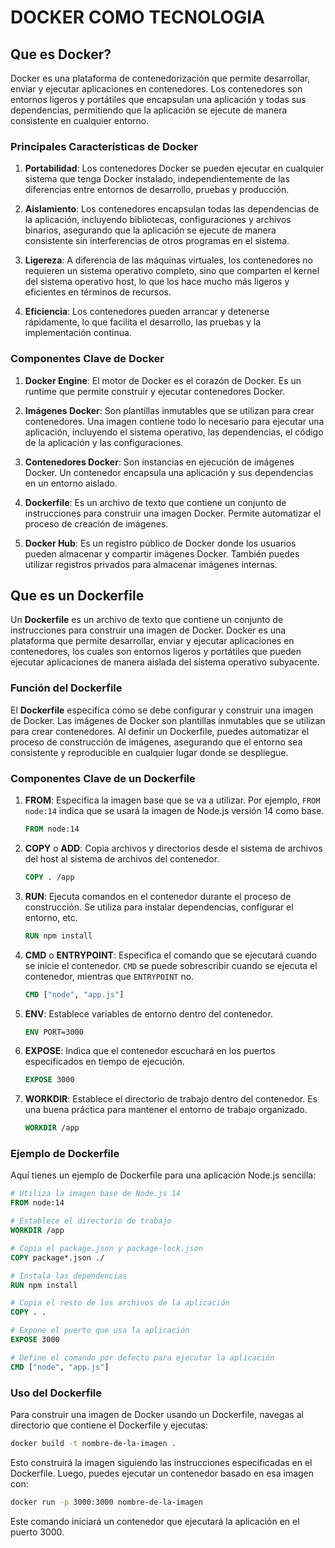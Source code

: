 # DOCKER COMO TECNOLOGIA
## Que es Docker?
Docker es una plataforma de contenedorización que permite desarrollar, enviar y ejecutar aplicaciones en contenedores. Los contenedores son entornos ligeros y portátiles que encapsulan una aplicación y todas sus dependencias, permitiendo que la aplicación se ejecute de manera consistente en cualquier entorno.

### Principales Características de Docker

1. **Portabilidad**: Los contenedores Docker se pueden ejecutar en cualquier sistema que tenga Docker instalado, independientemente de las diferencias entre entornos de desarrollo, pruebas y producción.

2. **Aislamiento**: Los contenedores encapsulan todas las dependencias de la aplicación, incluyendo bibliotecas, configuraciones y archivos binarios, asegurando que la aplicación se ejecute de manera consistente sin interferencias de otros programas en el sistema.

3. **Ligereza**: A diferencia de las máquinas virtuales, los contenedores no requieren un sistema operativo completo, sino que comparten el kernel del sistema operativo host, lo que los hace mucho más ligeros y eficientes en términos de recursos.

4. **Eficiencia**: Los contenedores pueden arrancar y detenerse rápidamente, lo que facilita el desarrollo, las pruebas y la implementación continua.

### Componentes Clave de Docker

1. **Docker Engine**: El motor de Docker es el corazón de Docker. Es un runtime que permite construir y ejecutar contenedores Docker.

2. **Imágenes Docker**: Son plantillas inmutables que se utilizan para crear contenedores. Una imagen contiene todo lo necesario para ejecutar una aplicación, incluyendo el sistema operativo, las dependencias, el código de la aplicación y las configuraciones.

3. **Contenedores Docker**: Son instancias en ejecución de imágenes Docker. Un contenedor encapsula una aplicación y sus dependencias en un entorno aislado.

4. **Dockerfile**: Es un archivo de texto que contiene un conjunto de instrucciones para construir una imagen Docker. Permite automatizar el proceso de creación de imágenes.

5. **Docker Hub**: Es un registro público de Docker donde los usuarios pueden almacenar y compartir imágenes Docker. También puedes utilizar registros privados para almacenar imágenes internas.
## Que es un Dockerfile
Un **Dockerfile** es un archivo de texto que contiene un conjunto de instrucciones para construir una imagen de Docker. Docker es una plataforma que permite desarrollar, enviar y ejecutar aplicaciones en contenedores, los cuales son entornos ligeros y portátiles que pueden ejecutar aplicaciones de manera aislada del sistema operativo subyacente.

### Función del Dockerfile

El **Dockerfile** especifica cómo se debe configurar y construir una imagen de Docker. Las imágenes de Docker son plantillas inmutables que se utilizan para crear contenedores. Al definir un Dockerfile, puedes automatizar el proceso de construcción de imágenes, asegurando que el entorno sea consistente y reproducible en cualquier lugar donde se despliegue.

### Componentes Clave de un Dockerfile

1. **FROM**: Especifica la imagen base que se va a utilizar. Por ejemplo, `FROM node:14` indica que se usará la imagen de Node.js versión 14 como base.
   
   ```dockerfile
   FROM node:14
   ```

2. **COPY** o **ADD**: Copia archivos y directorios desde el sistema de archivos del host al sistema de archivos del contenedor.

   ```dockerfile
   COPY . /app
   ```

3. **RUN**: Ejecuta comandos en el contenedor durante el proceso de construcción. Se utiliza para instalar dependencias, configurar el entorno, etc.

   ```dockerfile
   RUN npm install
   ```

4. **CMD** o **ENTRYPOINT**: Especifica el comando que se ejecutará cuando se inicie el contenedor. `CMD` se puede sobrescribir cuando se ejecuta el contenedor, mientras que `ENTRYPOINT` no.

   ```dockerfile
   CMD ["node", "app.js"]
   ```

5. **ENV**: Establece variables de entorno dentro del contenedor.

   ```dockerfile
   ENV PORT=3000
   ```

6. **EXPOSE**: Indica que el contenedor escuchará en los puertos especificados en tiempo de ejecución.

   ```dockerfile
   EXPOSE 3000
   ```

7. **WORKDIR**: Establece el directorio de trabajo dentro del contenedor. Es una buena práctica para mantener el entorno de trabajo organizado.

   ```dockerfile
   WORKDIR /app
   ```

### Ejemplo de Dockerfile

Aquí tienes un ejemplo de Dockerfile para una aplicación Node.js sencilla:

```dockerfile
# Utiliza la imagen base de Node.js 14
FROM node:14

# Establece el directorio de trabajo
WORKDIR /app

# Copia el package.json y package-lock.json
COPY package*.json ./

# Instala las dependencias
RUN npm install

# Copia el resto de los archivos de la aplicación
COPY . .

# Expone el puerto que usa la aplicación
EXPOSE 3000

# Define el comando por defecto para ejecutar la aplicación
CMD ["node", "app.js"]
```

### Uso del Dockerfile

Para construir una imagen de Docker usando un Dockerfile, navegas al directorio que contiene el Dockerfile y ejecutas:

```sh
docker build -t nombre-de-la-imagen .
```

Esto construirá la imagen siguiendo las instrucciones especificadas en el Dockerfile. Luego, puedes ejecutar un contenedor basado en esa imagen con:

```sh
docker run -p 3000:3000 nombre-de-la-imagen
```

Este comando iniciará un contenedor que ejecutará la aplicación en el puerto 3000.
